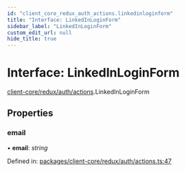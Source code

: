 ```yaml
---
id: "client_core_redux_auth_actions.linkedinloginform"
title: "Interface: LinkedInLoginForm"
sidebar_label: "LinkedInLoginForm"
custom_edit_url: null
hide_title: true
---
```


# Interface: LinkedInLoginForm

[client-core/redux/auth/actions](../modules/client_core_redux_auth_actions.md).LinkedInLoginForm

## Properties

### email

• **email**: *string*

Defined in: [packages/client-core/redux/auth/actions.ts:47](https://github.com/xr3ngine/xr3ngine/blob/5a0f83ed8/packages/client-core/redux/auth/actions.ts#L47)
